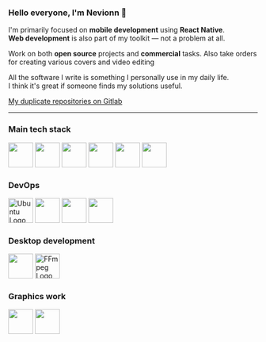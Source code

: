 ### Hello everyone, I'm Nevionn 👋

I'm primarily focused on **mobile development** using **React Native**.  
**Web development** is also part of my toolkit — not a problem at all.

Work on both **open source** projects and **commercial** tasks.
Also take orders for creating various covers and video editing

All the software I write is something I personally use in my daily life.  
I think it's great if someone finds my solutions useful.

[My duplicate repositories on Gitlab](https://gitlab.com/web4450122)

---

### Main tech stack

<p align="left">
  <img src="https://cdn.jsdelivr.net/gh/devicons/devicon/icons/nextjs/nextjs-original.svg" height="50" />
  <img src="https://cdn.jsdelivr.net/gh/devicons/devicon/icons/react/react-original.svg" height="50" />
  <img src="https://cdn.jsdelivr.net/gh/devicons/devicon@latest/icons/android/android-plain.svg" height="50" />
  <img src="https://cdn.jsdelivr.net/gh/devicons/devicon/icons/javascript/javascript-original.svg" height="50" />
  <img src="https://cdn.jsdelivr.net/gh/devicons/devicon/icons/typescript/typescript-original.svg" height="50" />
  <img src="https://cdn.jsdelivr.net/gh/devicons/devicon@latest/icons/sqlite/sqlite-original.svg" height="50" />
</p>

### DevOps

<p align="left">
  <img src="https://cdn.simpleicons.org/ubuntu" alt="Ubuntu Logo" height="50" width="50" style="fill:#E95420" />
  <img src="https://cdn.jsdelivr.net/gh/devicons/devicon@latest/icons/docker/docker-original.svg" height="50" />
  <img src="https://cdn.jsdelivr.net/gh/devicons/devicon@latest/icons/gitlab/gitlab-original.svg" height="50" />
  <img src="https://cdn.jsdelivr.net/gh/devicons/devicon@latest/icons/filezilla/filezilla-original.svg" height="50" />
</p>

### Desktop development

<p align="left">
  <img src="https://cdn.jsdelivr.net/gh/devicons/devicon@latest/icons/tauri/tauri-original.svg" height="50" />
  <img src="https://cdn.simpleicons.org/ffmpeg" alt="FFmpeg Logo" height="50" width="50" style="fill:#007808" />
</p>

### Graphics work

<p align="left">
  <img src="https://cdn.jsdelivr.net/gh/devicons/devicon@latest/icons/photoshop/photoshop-original.svg" height="50" />
  <img src="https://cdn.jsdelivr.net/gh/devicons/devicon@latest/icons/premierepro/premierepro-original.svg" height="50" />    
</p>
